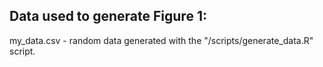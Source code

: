 ## Data used to generate Figure 1:
my_data.csv - random data generated with the "/scripts/generate_data.R" script.
